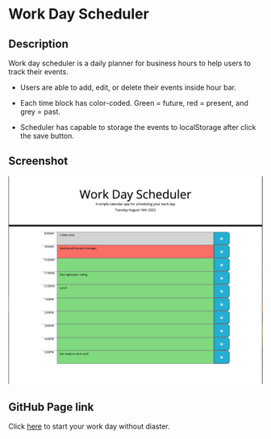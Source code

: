 # Work Day Scheduler
## Description 
Work day scheduler is a daily planner for business hours to help users to track their events.

- Users are able to add, edit, or delete their events inside hour bar.

- Each time block has color-coded. Green = future, red = present, and grey = past.

- Scheduler has capable to storage the events to localStorage after click the save button. 

## Screenshot
![Screenshot](./assets/images/Screenshot.png)

## GitHub Page link
Click [here](https://jlara65.github.io/work-day-scheduler/) to start your work day without diaster.